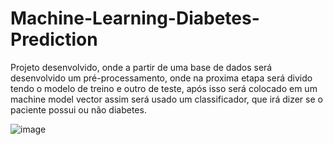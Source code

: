 # Machine-Learning-Diabetes-Prediction

Projeto desenvolvido, onde a partir de uma base de dados será desenvolvido um pré-processamento, onde na proxima etapa será divido tendo o modelo de treino e outro de teste, após isso será colocado em um machine model vector assim será usado um classificador, que irá dizer se o paciente possui ou não diabetes.

![image](https://user-images.githubusercontent.com/43407672/216988807-187d20d6-68f4-4b16-b16c-4cbaf9b8d040.png)

